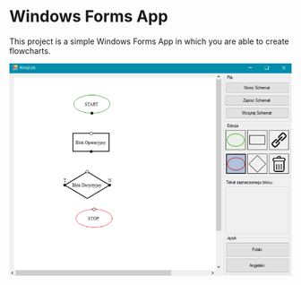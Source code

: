 # Windows Forms App

This project is a simple Windows Forms App in which you are able to create flowcharts. 

![Alt text](1.png)